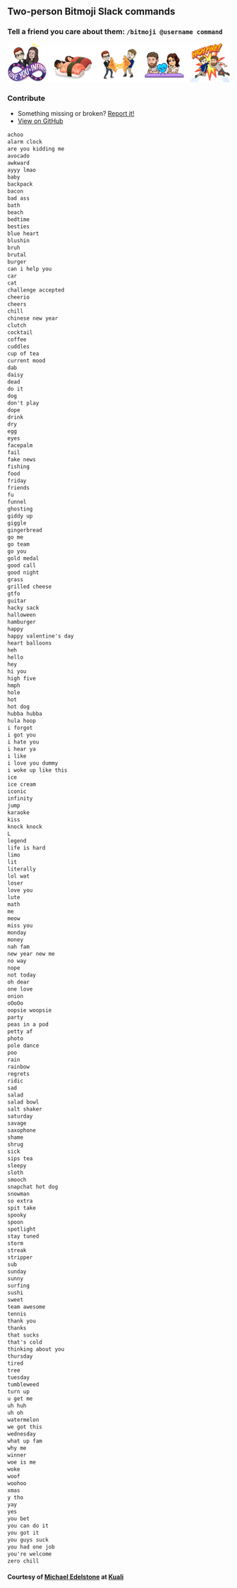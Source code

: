 ## Two-person Bitmoji Slack commands

### Tell a friend you care about them: `/bitmoji @username command`

<img class="image" alt="Various Bitmoji" src="bitmojis.png">


### Contribute
- Something missing or broken? [Report it!](https://github.com/edelstone/bitmoji-slack-commands/blob/master/contributing.md)
- [View on GitHub](https://github.com/edelstone/bitmoji-slack-commands)


```
achoo
alarm clock
are you kidding me
avocado
awkward
ayyy lmao
baby
backpack
bacon
bad ass
bath
beach
bedtime
besties
blue heart
blushin
bruh
brutal
burger
can i help you
car
cat
challenge accepted
cheerio
cheers
chill
chinese new year
clutch
cocktail
coffee
cuddles
cup of tea
current mood
dab
daisy
dead
do it
dog
don't play
dope
drink
dry
egg
eyes
facepalm
fail
fake news
fishing
food
friday
friends
fu
funnel
ghosting
giddy up
giggle
gingerbread
go me
go team
go you
gold medal
good call
good night
grass
grilled cheese
gtfo
guitar
hacky sack
halloween
hamburger
happy
happy valentine's day
heart balloons
heh
hello
hey
hi you
high five
hmph
hole
hot
hot dog
hubba hubba
hula hoop
i forgot
i got you
i hate you
i hear ya
i like
i love you dummy
i woke up like this
ice
ice cream
iconic
infinity
jump
karaoke
kiss
knock knock
L
legend
life is hard
limo
lit
literally
lol wat
loser
love you
lute
math
me
meow
miss you
monday
money
nah fam
new year new me
no way
nope
not today
oh dear
one love
onion
oOoOo
oopsie woopsie
party
peas in a pod
petty af
photo
pole dance
poo
rain
rainbow
regrets
ridic
sad
salad
salad bowl
salt shaker
saturday
savage
saxophone
shame
shrug
sick
sips tea
sleepy
sloth
smooch
snapchat hot dog
snowman
so extra
spit take
spooky
spoon
spotlight
stay tuned
storm
streak
stripper
sub
sunday
sunny
surfing
sushi
sweet
team awesome
tennis
thank you
thanks
that sucks
that's cold
thinking about you
thursday
tired
tree
tuesday
tumbleweed
turn up
u get me
uh huh
uh oh
watermelon
we got this
wednesday
what up fam
why me
winner
woe is me
woke
woof
woohoo
xmas
y tho
yay
yes
you bet
you can do it
you got it
you guys suck
you had one job
you're welcome
zero chill
```

#### Courtesy of [Michael Edelstone](https://edelstone.github.io) at [Kuali](https://kuali.co)
